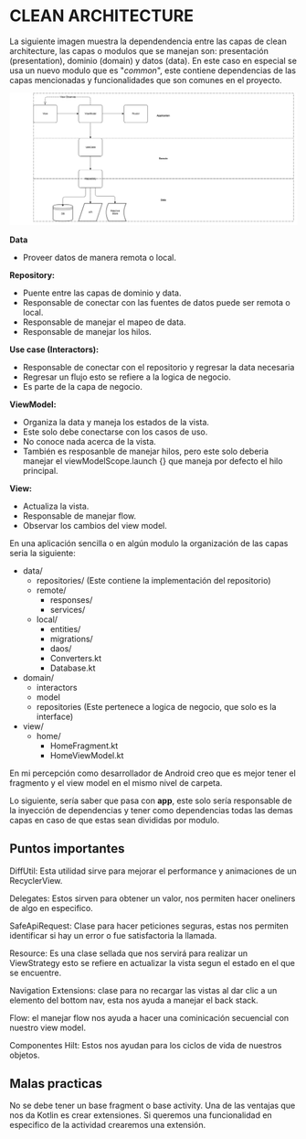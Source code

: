 # CLEAN ARCHITECTURE

La siguiente imagen muestra la dependendencia entre las capas de clean architecture, las capas o 
modulos que se manejan son: presentación (presentation), dominio (domain) y datos (data). En este 
caso en especial se usa un nuevo modulo que es "*common*", este contiene dependencias de las capas 
mencionadas y funcionalidades que son comunes en el proyecto.

![alt text](./clean_architecture.png "Clean architecture")

**Data**
* Proveer datos de manera remota o local.

**Repository:** 
* Puente entre las capas de dominio y data.
* Responsable de conectar con las fuentes de datos puede ser remota o local.
* Responsable de manejar el mapeo de data.
* Responsable de manejar los hilos.

**Use case (Interactors):**
* Responsable de conectar con el repositorio y regresar la data necesaria
* Regresar un flujo esto se refiere a la logica de negocio.
* Es parte de la capa de negocio.

**ViewModel:**
* Organiza la data y maneja los estados de la vista.
* Este solo debe conectarse con los casos de uso.
* No conoce nada acerca de la vista.
* También es resposanble de manejar hilos, pero este solo deberia manejar el viewModelScope.launch {} 
  que maneja por defecto el hilo principal.

**View:**
* Actualiza la vista.
* Responsable de manejar flow.
* Observar los cambios del view model.

En una aplicación sencilla o en algún modulo la organización de las capas seria la siguiente:

* data/
    - repositories/ (Este contiene la implementación del repositorio)
    - remote/
        * responses/
        * services/
    - local/
        * entities/
        * migrations/
        * daos/
        * Converters.kt
        * Database.kt
* domain/
    - interactors
    - model
    - repositories (Este pertenece a logica de negocio, que solo es la interface)
* view/
    - home/
        * HomeFragment.kt
        * HomeViewModel.kt

En mi percepción como desarrollador de Android creo que es mejor tener el fragmento y el view model en el mismo nivel de carpeta.

Lo siguiente, sería saber que pasa con **app**, este solo sería responsable de la inyección de dependencias y tener como dependencias todas las demas capas en caso de que estas sean divididas por modulo.

## Puntos importantes

DiffUtil: Esta utilidad sirve para mejorar el performance y animaciones de un RecyclerView.

Delegates: Estos sirven para obtener un valor, nos permiten hacer oneliners de algo en especifico.

SafeApiRequest: Clase para hacer peticiones seguras, estas nos permiten identificar si hay un error 
o fue satisfactoria la llamada.

Resource: Es una clase sellada que nos servirá para realizar un ViewStrategy esto se refiere en 
actualizar la vista segun el estado en el que se encuentre.

Navigation Extensions: clase para no recargar las vistas al dar clic a un elemento del bottom nav, 
esta nos ayuda a manejar el back stack.

Flow: el manejar flow nos ayuda a hacer una cominicación secuencial con nuestro view model.

Componentes Hilt: Estos nos ayudan para los ciclos de vida de nuestros objetos.

## Malas practicas

No se debe tener un base fragment o base activity. Una de las ventajas que nos da Kotlin es crear extensiones. Si queremos una funcionalidad en especifico de la actividad crearemos una extensión.
